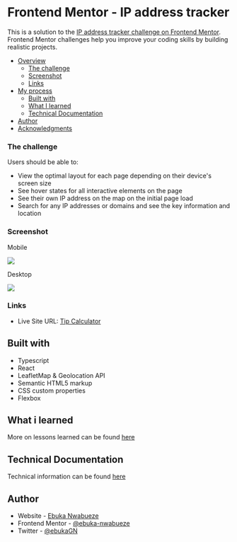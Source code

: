 # Frontend Mentor - IP address tracker

This is a solution to the [IP address tracker challenge on Frontend Mentor](https://www.frontendmentor.io/challenges/ip-address-tracker-I8-0yYAH0). Frontend Mentor challenges help you improve your coding skills by building realistic projects.

- [Overview](#overview)
  - [The challenge](#the-challenge)
  - [Screenshot](#screenshot)
  - [Links](#links)
- [My process](#my-process)
  - [Built with](#built-with)
  - [What I learned](#what-i-learned)
  - [Technical Documentation](#technical-documentation)
- [Author](#author)
- [Acknowledgments](#acknowledgments)

### The challenge

Users should be able to:

- View the optimal layout for each page depending on their device's screen size
- See hover states for all interactive elements on the page
- See their own IP address on the map on the initial page load
- Search for any IP addresses or domains and see the key information and location

### Screenshot

Mobile

![](./public/design/expense-mobile.png)

Desktop

![](./public/design/expense-desktop.png)

### Links

- Live Site URL: [Tip Calculator](https://master--effulgent-daifuku-376ef4.netlify.app/)

## Built with

- Typescript
- React
- LeafletMap & Geolocation API
- Semantic HTML5 markup
- CSS custom properties
- Flexbox


## What i learned

More on lessons learned can be found [here](./src/docs/lessonslearned.md)

## Technical Documentation

Technical information can be found [here](./src/docs/lessonslearned.md)

## Author

- Website - [Ebuka Nwabueze](https://www.ebukanwabueze.com)
- Frontend Mentor - [@ebuka-nwabueze](https://www.frontendmentor.io/profile/ebuka-nwabueze)
- Twitter - [@ebukaGN](https://www.twitter.com/ebukaGN)
